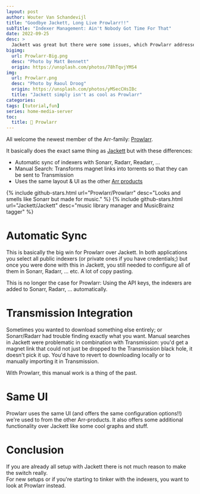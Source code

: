 ```yaml
---
layout: post
author: Wouter Van Schandevijl
title: "Goodbye Jackett, Long Live Prowlarr!!"
subTitle: "Indexer Management: Ain't Nobody Got Time For That"
date: 2022-09-25
desc: >
  Jackett was great but there were some issues, which Prowlarr addressed.
bigimg:
  url: Prowlarr-Big.png
  desc: "Photo by Matt Bennett"
  origin: https://unsplash.com/photos/78hTqvjYMS4
img:
  url: Prowlarr.png
  desc: "Photo by Raoul Droog"
  origin: https://unsplash.com/photos/yMSecCHsIBc
  title: "Jackett simply isn't as cool as Prowlarr"
categories: 
tags: [tutorial,fun]
series: home-media-server
toc:
  title: 🐅 Prowlarr
---
```


All welcome the newest member of the Arr-family: [Prowlarr](https://wiki.servarr.com/en/prowlarr).

It basically does the exact same thing as [Jackett](https://github.com/Jackett/Jackett) but with these differences:

- Automatic sync of indexers with Sonarr, Radarr, Readarr, ...
- Manual Search: Transforms magnet links into torrents so that they can be sent to Transmission
- Uses the same layout & UI as the other [Arr products](https://wiki.servarr.com)


<!--more-->


{% include github-stars.html url="Prowlarr/Prowlarr" desc="Looks and smells like Sonarr but made for music." %}
{% include github-stars.html url="Jackett/Jackett" desc="music library manager and MusicBrainz tagger" %}

# Automatic Sync

This is basically the big win for Prowlarr over Jackett. In both applications you select all public indexers
(or private ones if you have credentials;) but once you were done with this in Jackett, you still needed to
configure all of them in Sonarr, Radarr, ... etc. A lot of copy pasting.

This is no longer the case for Prowlarr: Using the API keys, the indexers are added to Sonarr, Radarr, ... automatically.



# Transmission Integration

Sometimes you wanted to download something else entirely; or Sonarr/Radarr had trouble finding exactly what you want.
Manual searches in Jackett were problematic in combination with Transmission: you'd get a magnet link that could not just be
dropped to the Transmission black hole, it doesn't pick it up. You'd have to revert to downloading locally or to
manually importing it in Transmission.

With Prowlarr, this manual work is a thing of the past.



# Same UI

Prowlarr uses the same UI (and offers the same configuration options!!) we're used to from the other Arr-products.
It also offers some additional functionality over Jackett like some cool graphs and stuff.



# Conclusion

If you are already all setup with Jackett there is not much reason to make the switch really.  
For new setups or if you're starting to tinker with the indexers, you want to look at Prowlarr instead.
